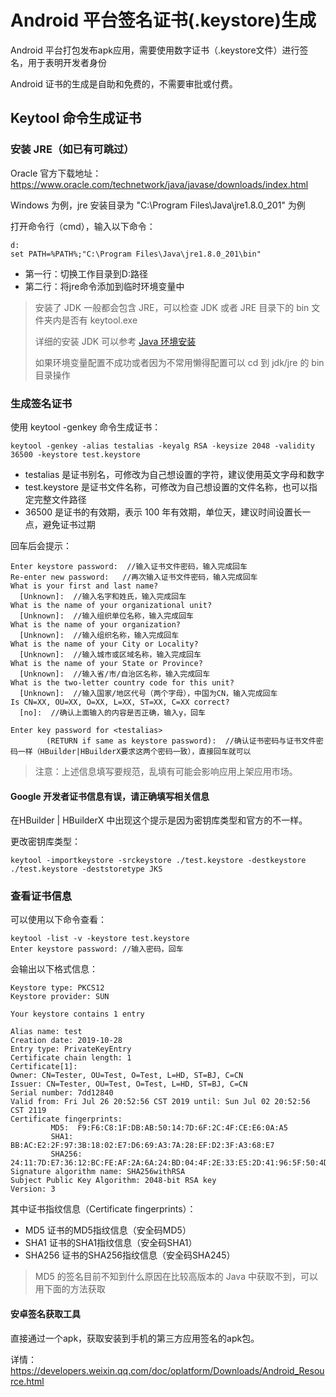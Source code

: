 # Android 平台签名证书(.keystore)生成

Android 平台打包发布apk应用，需要使用数字证书（.keystore文件）进行签名，用于表明开发者身份

Android 证书的生成是自助和免费的，不需要审批或付费。

## Keytool 命令生成证书

### 安装 JRE（如已有可跳过）

Oracle 官方下载地址：https://www.oracle.com/technetwork/java/javase/downloads/index.html

Windows 为例，jre 安装目录为 "C:\Program Files\Java\jre1.8.0_201" 为例

打开命令行（cmd），输入以下命令：

```
d:  
set PATH=%PATH%;"C:\Program Files\Java\jre1.8.0_201\bin"
```

- 第一行：切换工作目录到D:路径
- 第二行：将jre命令添加到临时环境变量中

> 安装了 JDK 一般都会包含 JRE，可以检查 JDK 或者 JRE 目录下的 bin 文件夹内是否有 keytool.exe
>
> 详细的安装 JDK 可以参考 [Java 环境安装](www.pengjunfu.com)
>
> 如果环境变量配置不成功或者因为不常用懒得配置可以 cd 到 jdk/jre 的 bin 目录操作

### 生成签名证书

使用 keytool -genkey 命令生成证书：

```
keytool -genkey -alias testalias -keyalg RSA -keysize 2048 -validity 36500 -keystore test.keystore
```

- testalias 是证书别名，可修改为自己想设置的字符，建议使用英文字母和数字
- test.keystore 是证书文件名称，可修改为自己想设置的文件名称，也可以指定完整文件路径
- 36500 是证书的有效期，表示 100 年有效期，单位天，建议时间设置长一点，避免证书过期

回车后会提示：

```
Enter keystore password:  //输入证书文件密码，输入完成回车  
Re-enter new password:   //再次输入证书文件密码，输入完成回车  
What is your first and last name?  
  [Unknown]:  //输入名字和姓氏，输入完成回车  
What is the name of your organizational unit?  
  [Unknown]:  //输入组织单位名称，输入完成回车  
What is the name of your organization?  
  [Unknown]:  //输入组织名称，输入完成回车  
What is the name of your City or Locality?  
  [Unknown]:  //输入城市或区域名称，输入完成回车  
What is the name of your State or Province?  
  [Unknown]:  //输入省/市/自治区名称，输入完成回车  
What is the two-letter country code for this unit?  
  [Unknown]:  //输入国家/地区代号（两个字母），中国为CN，输入完成回车  
Is CN=XX, OU=XX, O=XX, L=XX, ST=XX, C=XX correct?  
  [no]:  //确认上面输入的内容是否正确，输入y，回车  

Enter key password for <testalias>  
        (RETURN if same as keystore password):  //确认证书密码与证书文件密码一样（HBuilder|HBuilderX要求这两个密码一致），直接回车就可以
```

> 注意：上述信息填写要规范，乱填有可能会影响应用上架应用市场。

#### Google 开发者证书信息有误，请正确填写相关信息

在HBuilder | HBuilderX 中出现这个提示是因为密钥库类型和官方的不一样。

更改密钥库类型：

```
keytool -importkeystore -srckeystore ./test.keystore -destkeystore ./test.keystore -deststoretype JKS
```

### 查看证书信息

可以使用以下命令查看：

```
keytool -list -v -keystore test.keystore
Enter keystore password: //输入密码，回车
```

会输出以下格式信息：

```
Keystore type: PKCS12    
Keystore provider: SUN    

Your keystore contains 1 entry    

Alias name: test    
Creation date: 2019-10-28    
Entry type: PrivateKeyEntry    
Certificate chain length: 1    
Certificate[1]:    
Owner: CN=Tester, OU=Test, O=Test, L=HD, ST=BJ, C=CN    
Issuer: CN=Tester, OU=Test, O=Test, L=HD, ST=BJ, C=CN    
Serial number: 7dd12840    
Valid from: Fri Jul 26 20:52:56 CST 2019 until: Sun Jul 02 20:52:56 CST 2119    
Certificate fingerprints:    
         MD5:  F9:F6:C8:1F:DB:AB:50:14:7D:6F:2C:4F:CE:E6:0A:A5    
         SHA1: BB:AC:E2:2F:97:3B:18:02:E7:D6:69:A3:7A:28:EF:D2:3F:A3:68:E7    
         SHA256: 24:11:7D:E7:36:12:BC:FE:AF:2A:6A:24:BD:04:4F:2E:33:E5:2D:41:96:5F:50:4D:74:17:7F:4F:E2:55:EB:26    
Signature algorithm name: SHA256withRSA    
Subject Public Key Algorithm: 2048-bit RSA key    
Version: 3
```

其中证书指纹信息（Certificate fingerprints）：

- MD5
  证书的MD5指纹信息（安全码MD5）
- SHA1
  证书的SHA1指纹信息（安全码SHA1）
- SHA256
  证书的SHA256指纹信息（安全码SHA245）

> MD5 的签名目前不知到什么原因在比较高版本的 Java 中获取不到，可以用下面的方法获取

#### 安卓签名获取工具

直接通过一个apk，获取安装到手机的第三方应用签名的apk包。 

详情：https://developers.weixin.qq.com/doc/oplatform/Downloads/Android_Resource.html

